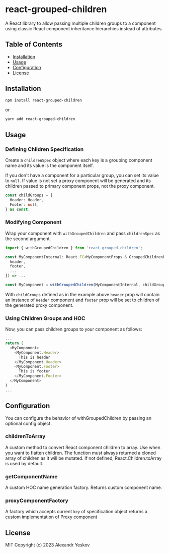 # react-grouped-children
A React library to allow passing multiple children groups to a component using classic React component inheritance hierarchies instead of attributes.

## Table of Contents
- [Installation](#Installation)
- [Usage](#Usage)
- [Configuration](#Configuration)
- [License](#License)

## Installation

```sh
npm install react-grouped-children
```
or

```sh
yarn add react-grouped-children
```

## Usage
### Defining Children Specification

Create a `childrenSpec` object where each key is a grouping component name and its value is the component itself.

If you don't have a component for a particular group, you can set its value to `null`. If value is not set a proxy
component will be generated and its children passed to primary component props, not the proxy component.

```typescript
const childGroups = {
  Header: Header,
  Footer: null,
} as const;
```

### Modifying Component

Wrap your component with `withGroupedChildren` and pass `childrenSpec` as the second argument.
```typescript
import { withGroupedChildren } from 'react-grouped-children';

const MyComponentInternal: React.FC<MyComponentProps & GroupedChildrenProps<typeof childGroups>> = ({
  header,
  footer,
  ...
}) => ...

const MyComponent = withGroupedChildren(MyComponentInternal, childGroups);

```
With `childGroups` defined as in the example above `header` prop will contain an instance of `Header`
component and `footer` prop will be set to children of the generated proxy component.

### Using Children Groups and HOC

Now, you can pass children groups to your component as follows:
```typescript
...
return (
  <MyComponent>
    <MyComponent.Header>
      This is header
    </MyComponent.Header>
    <MyComponent.Footer>
      This is footer
    </MyComponent.Footer>
  </MyComponent>
)
...
```

## Configuration

You can configure the behavior of withGroupedChildren by passing an optional config object.

### childrenToArray
A custom method to convert React component children to array. Use when you want to flatten children. The function must always returned a cloned array of children as it will be mutated. If not defined, React.Children.toArray is used by default.

### getComponentName
A custom HOC name generation factory. Returns custom component name.

### proxyComponentFactory
A factory which accepts current `key` of specification object returns a custom implementation of Proxy component

## License

MIT
Copyright (c) 2023 Alexandr Yeskov
